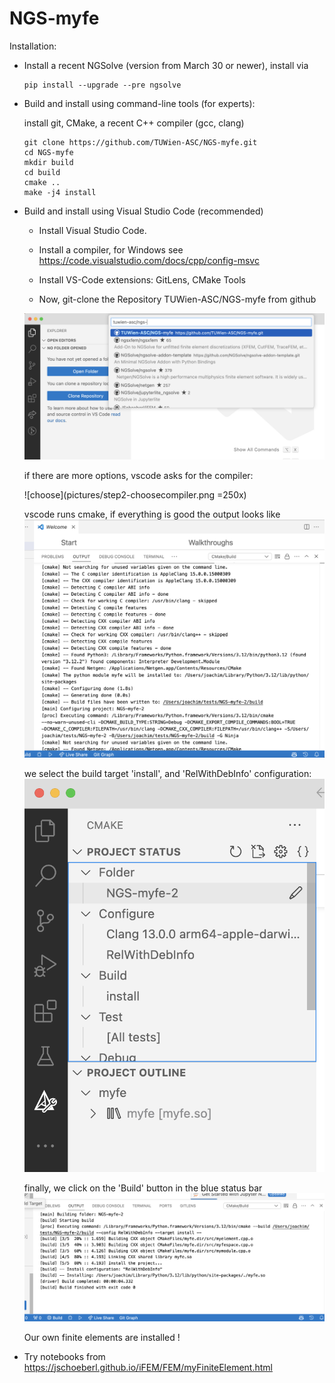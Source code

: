 # NGS-myfe

Installation:

* Install a recent NGSolve (version from March 30 or newer), install via
    
      pip install --upgrade --pre ngsolve  

* Build and install using command-line tools (for experts): 
 
  install git, CMake, a recent C++ compiler (gcc, clang)

      git clone https://github.com/TUWien-ASC/NGS-myfe.git
      cd NGS-myfe
      mkdir build
      cd build
      cmake ..
      make -j4 install

* Build and install using Visual Studio Code (recommended)

  * Install Visual Studio Code. 
  * Install a compiler, for Windows see https://code.visualstudio.com/docs/cpp/config-msvc
  * Install VS-Code extensions: GitLens, CMake Tools

  * Now, git-clone the Repository TUWien-ASC/NGS-myfe from github

   ![clone](pictures/step1-clone.png)  
 
   if there are more options, vscode asks for the compiler:

   ![choose](pictures/step2-choosecompiler.png =250x)

   vscode runs cmake, if everything is good the output looks like 
   ![cmakeruns](pictures/step3-cmakeruns.png)

   we select the build target 'install', and 'RelWithDebInfo' configuration: 
   ![selecttarget](pictures/step4-selecttarget.png)

   finally, we click on the 'Build' button in the blue status bar			
   ![build](pictures/step5-build.png)

   Our own finite elements are installed !

  
* Try notebooks from https://jschoeberl.github.io/iFEM/FEM/myFiniteElement.html


